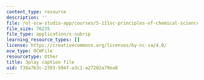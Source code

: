 ```yaml
---
content_type: resource
description: ''
file: /ol-ocw-studio-app/courses/5-111sc-principles-of-chemical-science-fall-2014/f38a763c2393504fa3c1a27202a79ea8_lLdPSLNxDqA.vtt
file_size: 76235
file_type: application/x-subrip
learning_resource_types: []
license: https://creativecommons.org/licenses/by-nc-sa/4.0/
ocw_type: OCWFile
resourcetype: Other
title: 3play caption file
uid: f38a763c-2393-504f-a3c1-a27202a79ea8
---
```

